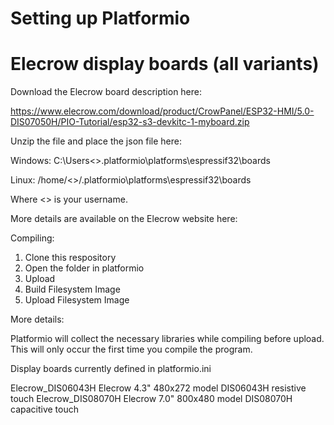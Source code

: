 # Setting up Platformio

# Elecrow display boards (all variants)

Download the Elecrow board description here:

https://www.elecrow.com/download/product/CrowPanel/ESP32-HMI/5.0-DIS07050H/PIO-Tutorial/esp32-s3-devkitc-1-myboard.zip

Unzip the file and place the json file here:

Windows:
C:\Users\<>\.platformio\platforms\espressif32\boards

Linux:
/home/<>/.platformio\platforms\espressif32\boards

Where <> is your username.

More details are available on the Elecrow website here:



Compiling:

1. Clone this respository
2. Open the folder in platformio
3. Upload
4. Build Filesystem Image
5. Upload Filesystem Image

More details:

Platformio will collect the necessary libraries while compiling before upload.  This will only occur the first time you compile the program.


Display boards currently defined in platformio.ini

Elecrow_DIS06043H       Elecrow 4.3" 480x272 model DIS06043H resistive touch
Elecrow_DIS08070H       Elecrow 7.0" 800x480 model DIS08070H capacitive touch


